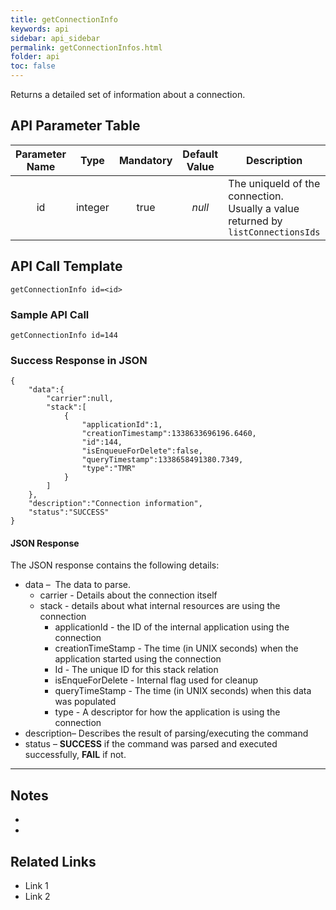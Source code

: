 ```yaml
---
title: getConnectionInfo
keywords: api
sidebar: api_sidebar
permalink: getConnectionInfos.html
folder: api
toc: false
---
```




Returns a detailed set of information about a connection.





## API Parameter Table

| **Parameter Name** |  Type   | **Mandatory** | **Default Value** | **Description**                          |
| :----------------: | :-----: | :-----------: | :---------------: | ---------------------------------------- |
|         id         | integer |     true      |      *null*       | The uniqueId of the connection. Usually a value returned by `listConnectionsIds` |



## API Call Template

``` 
getConnectionInfo id=<id>
```



### Sample API Call

```
getConnectionInfo id=144
```



### Success Response in JSON

``` 
{
    "data":{
        "carrier":null,
        "stack":[
            {
                "applicationId":1,
                "creationTimestamp":1338633696196.6460,
                "id":144,
                "isEnqueueForDelete":false,
                "queryTimestamp":1338658491380.7349,
                "type":"TMR"
            }
        ]
    },
    "description":"Connection information",
    "status":"SUCCESS"
}
```



#### JSON Response

The JSON response contains the following details:

- data –  The data to parse.
  - carrier - Details about the connection itself
  - stack - details about what internal resources are using the connection
    - applicationId - the ID of the internal application using the connection
    - creationTimeStamp - The time (in UNIX seconds) when the application started using the connection
    - Id - The unique ID for this stack relation
    - isEnqueForDelete - Internal flag used for cleanup
    - queryTimeStamp - The time (in UNIX seconds) when this data was populated
    - type - A descriptor for how the application is using the connection
- description– Describes the result of parsing/executing the command
- status – **SUCCESS** if the command was parsed and executed successfully, **FAIL** if not.

------

## Notes

- ​
- ​





## **Related Links**

- Link 1
- Link 2